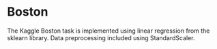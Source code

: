 # Boston
The Kaggle Boston task is implemented using linear regression from the sklearn library. Data preprocessing included using StandardScaler.
